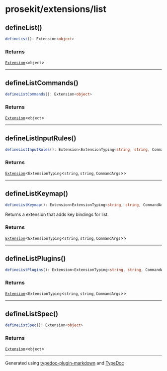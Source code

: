 # prosekit/extensions/list

<a id="definelist" name="definelist"></a>

## defineList()

```ts
defineList(): Extension<object>
```

### Returns

[`Extension`](../core.md#extensiont)\<`object`\>

***

<a id="definelistcommands" name="definelistcommands"></a>

## defineListCommands()

```ts
defineListCommands(): Extension<object>
```

### Returns

[`Extension`](../core.md#extensiont)\<`object`\>

***

<a id="definelistinputrules" name="definelistinputrules"></a>

## defineListInputRules()

```ts
defineListInputRules(): Extension<ExtensionTyping<string, string, CommandArgs>>
```

### Returns

[`Extension`](../core.md#extensiont)\<`ExtensionTyping`\<`string`, `string`, `CommandArgs`\>\>

***

<a id="definelistkeymap" name="definelistkeymap"></a>

## defineListKeymap()

```ts
defineListKeymap(): Extension<ExtensionTyping<string, string, CommandArgs>>
```

Returns a extension that adds key bindings for list.

### Returns

[`Extension`](../core.md#extensiont)\<`ExtensionTyping`\<`string`, `string`, `CommandArgs`\>\>

***

<a id="definelistplugins" name="definelistplugins"></a>

## defineListPlugins()

```ts
defineListPlugins(): Extension<ExtensionTyping<string, string, CommandArgs>>
```

### Returns

[`Extension`](../core.md#extensiont)\<`ExtensionTyping`\<`string`, `string`, `CommandArgs`\>\>

***

<a id="definelistspec" name="definelistspec"></a>

## defineListSpec()

```ts
defineListSpec(): Extension<object>
```

### Returns

[`Extension`](../core.md#extensiont)\<`object`\>

***

Generated using [typedoc-plugin-markdown](https://www.npmjs.com/package/typedoc-plugin-markdown) and [TypeDoc](https://typedoc.org/)
